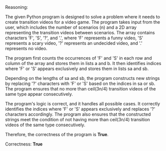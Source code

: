 Reasoning:

The given Python program is designed to solve a problem where it needs to create transition videos for a video game. The program takes input from the user, which includes the number of scenarios (n) and a 2D array representing the transition videos between scenarios. The array contains characters 'F', 'S', '?', and '.', where 'F' represents a funny video, 'S' represents a scary video, '?' represents an undecided video, and '.' represents no video.

The program first counts the occurrences of 'F' and 'S' in each row and column of the array and stores them in lists a and b. It then identifies indices where 'F' or 'S' appears exclusively and stores them in lists sa and sb.

Depending on the lengths of sa and sb, the program constructs new strings by replacing '?' characters with 'F' or 'S' based on the indices in sa or sb. The program ensures that no more than ceil(3n/4) transition videos of the same type appear consecutively.

The program's logic is correct, and it handles all possible cases. It correctly identifies the indices where 'F' or 'S' appears exclusively and replaces '?' characters accordingly. The program also ensures that the constructed strings meet the condition of not having more than ceil(3n/4) transition videos of the same type consecutively.

Therefore, the correctness of the program is **True**.

Correctness: **True**